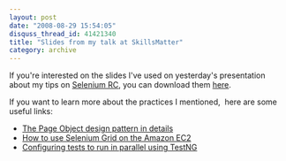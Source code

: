 ```yaml
---
layout: post
date: "2008-08-29 15:54:05"
disquss_thread_id: 41421340
title: "Slides from my talk at SkillsMatter"
category: archive
---
```

If you're interested on the slides I've used on yesterday's presentation about my tips on [Selenium RC](http://selenium-rc.openqa.org/), you can download them [here](http://isanchez.net/files/seleniumrc.ppt).

If you want to learn more about the practices I mentioned,  here are some useful links:

* [The Page Object design pattern in details](http://code.google.com/p/webdriver/wiki/PageObjects)
* [How to use Selenium Grid on the Amazon EC2](http://selenium-grid.openqa.org/run_the_demo_on_ec2.html)
* [Configuring tests to run in parallel using TestNG](http://testng.org/doc/documentation-main.html#parallel-running)
